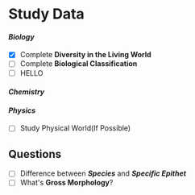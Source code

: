 # **Study Data**

#### ***Biology***
- [x] Complete **Diversity in the Living World**
- [ ] Complete **Biological Classification** 
- [ ] HELLO
#### ***Chemistry***

#### ***Physics***
- [ ] Study Physical World(If Possible)
## **Questions**
- [ ] Difference between ***Species*** and ***Specific Epithet***
- [ ] What's **Gross Morphology**?